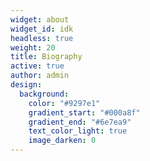 ```yaml
---
widget: about
widget_id: idk
headless: true
weight: 20
title: Biography
active: true
author: admin
design:
  background:
    color: "#9297e1"
    gradient_start: "#000a8f"
    gradient_end: "#6e7ea9"
    text_color_light: true
    image_darken: 0
---
```

